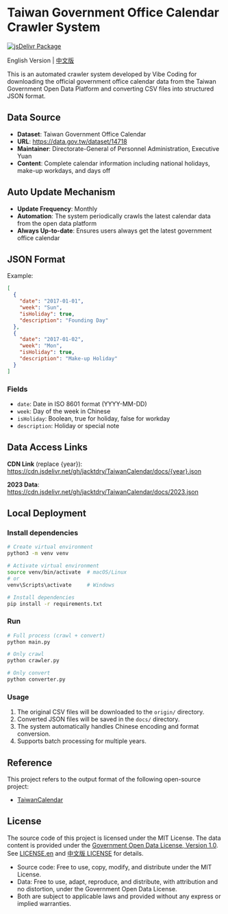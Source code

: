 # Taiwan Government Office Calendar Crawler System

[![jsDelivr Package](https://data.jsdelivr.com/v1/package/gh/jacktdry/TaiwanCalendar/badge)](https://www.jsdelivr.com/package/gh/jacktdry/TaiwanCalendar)

English Version | [中文版](./README.md)

This is an automated crawler system developed by Vibe Coding for downloading the official government office calendar data from the Taiwan Government Open Data Platform and converting CSV files into structured JSON format.

## Data Source

- **Dataset**: Taiwan Government Office Calendar
- **URL**: <https://data.gov.tw/dataset/14718>
- **Maintainer**: Directorate-General of Personnel Administration, Executive Yuan
- **Content**: Complete calendar information including national holidays, make-up workdays, and days off

## Auto Update Mechanism

- **Update Frequency**: Monthly
- **Automation**: The system periodically crawls the latest calendar data from the open data platform
- **Always Up-to-date**: Ensures users always get the latest government office calendar

## JSON Format

Example:

```json
[
  {
    "date": "2017-01-01",
    "week": "Sun",
    "isHoliday": true,
    "description": "Founding Day"
  },
  {
    "date": "2017-01-02",
    "week": "Mon",
    "isHoliday": true,
    "description": "Make-up Holiday"
  }
]
```

### Fields

- `date`: Date in ISO 8601 format (YYYY-MM-DD)
- `week`: Day of the week in Chinese
- `isHoliday`: Boolean, true for holiday, false for workday
- `description`: Holiday or special note

## Data Access Links

**CDN Link** (replace {year}):
<https://cdn.jsdelivr.net/gh/jacktdry/TaiwanCalendar/docs/{year}.json>

**2023 Data**:
<https://cdn.jsdelivr.net/gh/jacktdry/TaiwanCalendar/docs/2023.json>

## Local Deployment

### Install dependencies

```bash
# Create virtual environment
python3 -m venv venv

# Activate virtual environment
source venv/bin/activate  # macOS/Linux
# or
venv\Scripts\activate     # Windows

# Install dependencies
pip install -r requirements.txt
```

### Run

```bash
# Full process (crawl + convert)
python main.py

# Only crawl
python crawler.py

# Only convert
python converter.py
```

### Usage

1. The original CSV files will be downloaded to the `origin/` directory.
2. Converted JSON files will be saved in the `docs/` directory.
3. The system automatically handles Chinese encoding and format conversion.
4. Supports batch processing for multiple years.

## Reference

This project refers to the output format of the following open-source project:

- [TaiwanCalendar](https://github.com/ruyut/TaiwanCalendar)

## License

The source code of this project is licensed under the MIT License. The data content is provided under the [Government Open Data License, Version 1.0](https://data.gov.tw/license). See [LICENSE.en](./LICENSE.en) and [中文版 LICENSE](./LICENSE) for details.

- Source code: Free to use, copy, modify, and distribute under the MIT License.
- Data: Free to use, adapt, reproduce, and distribute, with attribution and no distortion, under the Government Open Data License.
- Both are subject to applicable laws and provided without any express or implied warranties.
